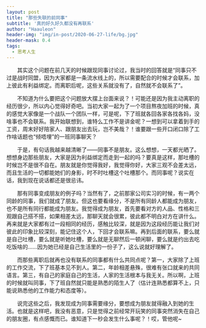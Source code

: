 ```yaml
---
layout: post
title: "那些失联的前同事"
subtitle: '真的好久好久都没有再联系'
author: "Haauleon"
header-img: "img/in-post/2020-06-27-life/bg.jpg"
header-mask: 0.4
tags:
  - 思考人生
---
```

     
&emsp;&emsp;其实这个问题在前几天的时候跟现同事讨论过，我当时的回答就是“同事只不过是战时同盟，因为大家都是一条流水线上的，所以需要配合的时候才会联系，加上彼此有利益绑定。而离职后呢，这些关系就没有了，自然就不会联系了”。       

&emsp;&emsp;不知道为什么要把这个问题放大摆上台面来说？！可能还是因为我主动离职的经历很少，所以内心觉得好奇吧。当初大家一起为了一个项目熬夜加班的时候，真的感觉大家像是一个战队一个团队一样，可是呢，下了班就各回各家各找各妈，没啥事也不会联系。我开始联想到，谁特么工作不是讲金呢？一想到可以拿着到手的工资，周末好好陪家人、跟朋友出去玩，岂不美哉？！谁要跟一些开口闭口除了工作啥话题也“倾唔埋”的一班同事聊天？         

&emsp;&emsp;于是，有句话我越来越清晰了——同事不是朋友。这么想想，一天都光晒了。想想身边那些朋友，大家是因为利益绑定而走到一起的吗？要真是这样，那吐槽的时候岂不是很不自在。朋友就是你觉得我好，我觉得你好，大家三观不会差太远，而且生活的一切都能她们的身影，时不时吐槽这个吐槽那个。而同事呢？说实在话，我到现在说话都还是很忌讳。       

&emsp;&emsp;那有同事变成朋友的例子吗？当然有了，之前那家公司实习的时候，有一两个同龄的同事，我们就成了朋友。但这也要看缘分，不是所有同龄人都能成为朋友，也不是所有同行都能成为朋友。我觉得成为朋友，首先要看对方的人品、性格和三观跟自己搭不搭，如果相差太远，那聊天就会很累，彼此都不明白对方在讲什么。再来就是大家都有过一段相同的经历，感触比较深，就是因为这段经历能让我们对彼此的印象比较深刻，能记住这个人，下回才会联系嘛。再到后面的联系，要么就是自己吐槽，要么就是听她吐槽，要么就是无聊然后一顿闲聊，要么就是约出去吃吃饭啥的......因为她已经是自己生活里的一份子了，这么说就好理解了。        

&emsp;&emsp;而那些离职后就再也没有联系的同事都有什么共同点呢？第一，大家除了上班的工作交流，下了班基本见不到人。第二，年龄相差悬殊，很难有张口就来的共同语言。第三，有自己的家庭自己的生活，人家的生活根本与我无关。所以啊，上班的时候就叫同事，下了班自然就只能是熟悉的陌生人了（估计连熟悉都算不上，只能说熟悉他的工作能力和态度等）。       

&emsp;&emsp;说完这些之后，我发现成为同事需要缘分，要想成为朋友就得融入到她的生活。也就是这样吧，我没有恶意，只是觉得之前经常开玩笑的同事突然消失在自己的朋友圈，有点感慨而已。谁知道下一秒会发生什么事呢？！哎，管他呢~ 